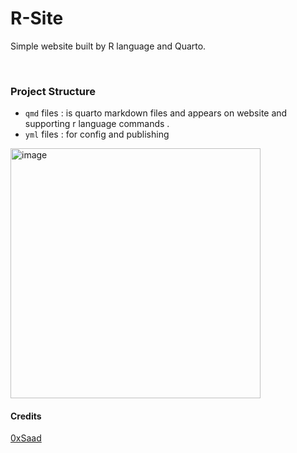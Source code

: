 # R-Site
Simple website built by R language and Quarto.

<br>

### Project Structure
- `qmd` files : is quarto markdown files and appears on website and supporting r language commands .
- `yml` files : for config and publishing

<img src="https://upload.wikimedia.org/wikipedia/commons/thumb/1/1b/R_logo.svg/1200px-R_logo.svg.png" alt="image" width=400px />

<br>

#### Credits
[0xSaad](https://x.com/0xdonzdev)
